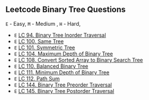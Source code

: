 ## Leetcode Binary Tree Questions

`E` - Easy, `M` - Medium , `H` - Hard,

* `E` [LC 94. Binary Tree Inorder Traversal](lc_94_inorder_traversal/inorder_traversal.py)
* `E` [LC 100. Same Tree](lc_100_same_tree/same_tree.py)
* `E` [LC 101. Symmetric Tree](lc_101_symmetric_tree/symmetric_tree.py)
* `E` [LC 104. Maximum Depth of Binary Tree](lc_104_max_depth_of_binary_tree/max_depth_of_binary_tree.py)
* `E` [LC 108. Convert Sorted Array to Binary Search Tree](lc_108_converted_sorted_array_to_bst/converted_sorted_array_to_bst.py)
* `E` [LC 110. Balanced Binary Tree](lc_110_balanced_binary_tree/balanced_binary_tree.py)
* `E` [LC 111. Minimum Depth of Binary Tree](lc_111_min_depth_of_binary_tree/min_depth_of_binary_tree.py)
* `E` [LC 112. Path Sum](lc_112_path_sum/path_sum.py)
* `E` [LC 144. Binary Tree Preorder Traversal](lc_144_preorder_traversal/preorder_traversal.py)
* `E` [LC 145. Binary Tree Postorder Traversal](lc_145_postorder_traversal/postorder_traversal.py)


